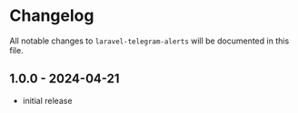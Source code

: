 # Changelog

All notable changes to `laravel-telegram-alerts` will be documented in this file.

## 1.0.0 - 2024-04-21

- initial release
